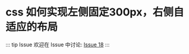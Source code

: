 # css 如何实现左侧固定300px，右侧自适应的布局



::: tip Issue 
 欢迎在 Issue 中讨论: [Issue 18](https://github.com/shfshanyue/Daily-Question/issues/18) 
:::